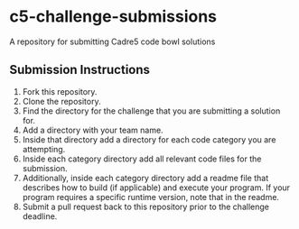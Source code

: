 # c5-challenge-submissions
A repository for submitting Cadre5 code bowl solutions

## Submission Instructions
1. Fork this repository.
2. Clone the repository.
3. Find the directory for the challenge that you are submitting a solution for.
4. Add a directory with your team name.
5. Inside that directory add a directory for each code category you are attempting.
6. Inside each category directory add all relevant code files for the submission.
7. Additionally, inside each category directory add a readme file that describes how to build (if applicable) and execute your program. If your program requires a specific runtime version, note that in the readme.
8. Submit a pull request back to this repository prior to the challenge deadline.

